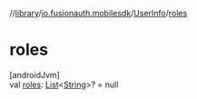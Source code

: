 //[library](../../../index.md)/[io.fusionauth.mobilesdk](../index.md)/[UserInfo](index.md)/[roles](roles.md)

# roles

[androidJvm]\
val [roles](roles.md): [List](https://kotlinlang.org/api/latest/jvm/stdlib/kotlin.collections/-list/index.html)&lt;[String](https://kotlinlang.org/api/latest/jvm/stdlib/kotlin/-string/index.html)&gt;? = null
